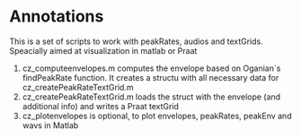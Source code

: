 # Annotations

This is a set of scripts to work with peakRates, audios and textGrids. Speacially aimed at visualization in matlab or Praat

1. cz_computeenvelopes.m computes the envelope based on Oganian´s findPeakRate function. It creates a structu with all necessary data for cz_createPeakRateTextGrid.m
2. cz_createPeakRateTextGrid.m loads the struct with the envelope (and additional info) and writes a Praat textGrid
3. cz_plotenvelopes is optional, to plot envelopes, peakRates, peakEnv and wavs in Matlab 
